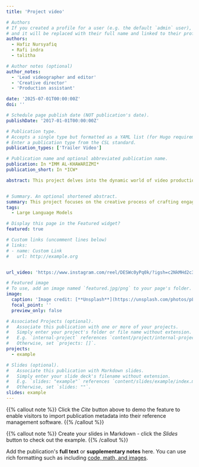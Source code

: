 ```yaml
---
title: 'Project video'

# Authors
# If you created a profile for a user (e.g. the default `admin` user), write the username (folder name) here
# and it will be replaced with their full name and linked to their profile.
authors:
  - Hafiz Nursyafiq
  - Rafi indra
  - talitha

# Author notes (optional)
author_notes:
  - 'Lead videographer and editor'
  - 'Creative director'
  - 'Production assistant'

date: '2025-07-01T00:00:00Z'
doi: ''

# Schedule page publish date (NOT publication's date).
publishDate: '2017-01-01T00:00:00Z'

# Publication type.
# Accepts a single type but formatted as a YAML list (for Hugo requirements).
# Enter a publication type from the CSL standard.
publication_types: ['Trailer Video']

# Publication name and optional abbreviated publication name.
publication: In *IMM AL-KHAWARIZMI*
publication_short: In *ICW*

abstract: This project delves into the dynamic world of video production, emphasizing creativity, innovation, and impactful storytelling. It explores the integration of advanced videography techniques with compelling narratives to produce visually engaging content. By leveraging cutting-edge editing tools and collaborative efforts, the project aims to inspire and captivate diverse audiences. The ultimate goal is to demonstrate the transformative power of video as a medium for communication, education, and artistic expression.


# Summary. An optional shortened abstract.
summary: This project focuses on the creative process of crafting engaging video content that combines technical expertise with artistic vision. It highlights the importance of collaboration, innovation, and attention to detail in producing high-quality visuals that effectively convey messages and emotions. By utilizing modern tools and techniques, the project aims to push the boundaries of visual storytelling.
tags:
  - Large Language Models

# Display this page in the Featured widget?
featured: true

# Custom links (uncomment lines below)
# links:
# - name: Custom Link
#   url: http://example.org


url_video: 'https://www.instagram.com/reel/DESWc0yPq0k/?igsh=c2NkMHd2c3RkMnU4'

# Featured image
# To use, add an image named `featured.jpg/png` to your page's folder.
image:
  caption: 'Image credit: [**Unsplash**](https://unsplash.com/photos/pLCdAaMFLTE)'
  focal_point: ''
  preview_only: false

# Associated Projects (optional).
#   Associate this publication with one or more of your projects.
#   Simply enter your project's folder or file name without extension.
#   E.g. `internal-project` references `content/project/internal-project/index.md`.
#   Otherwise, set `projects: []`.
projects:
  - example

# Slides (optional).
#   Associate this publication with Markdown slides.
#   Simply enter your slide deck's filename without extension.
#   E.g. `slides: "example"` references `content/slides/example/index.md`.
#   Otherwise, set `slides: ""`.
slides: example
---
```


{{% callout note %}}
Click the _Cite_ button above to demo the feature to enable visitors to import publication metadata into their reference management software.
{{% /callout %}}

{{% callout note %}}
Create your slides in Markdown - click the _Slides_ button to check out the example.
{{% /callout %}}

Add the publication's **full text** or **supplementary notes** here. You can use rich formatting such as including [code, math, and images](https://docs.hugoblox.com/content/writing-markdown-latex/).
